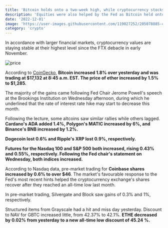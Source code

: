 ```yaml
---
title: 'Bitcoin holds onto a two-week high, while cryptocurrency stocks advance'
description: 'Equities were also helped by the Fed as Bitcoin held onto gains, trading at $17,132, while ether increased 1.6% to $1,288.'
date: '2022-12-01'
image: 'https://user-images.githubusercontent.com/119027252/205078885-43687554-44b6-45b0-8e35-5417c47f3ad9.jpg'
category: 'crypto'
---
```


In accordance with larger financial markets, cryptocurrency values are staying stable at their highest level since the FTX debacle in early November.

![price](https://user-images.githubusercontent.com/119027252/205080068-59fc616e-6431-44cb-a253-17dbc7a8fa9d.jpg)

According to [CoinGecko](https://www.coingecko.com/), **Bitcoin increased 1.8% over yesterday and was trading at $17,132 at 8:45 a.m. EST. The price of ether increased by 1.5% to $1,285.**


The majority of the gains came following Fed Chair Jerome Powell's speech at the Brookings Institution on Wednesday afternoon, during which he underlined that the rate of interest rate hike may start to decrease this month.

Following the lecture, some altcoins saw similar rallies while others lagged. **Cardano's ADA added 1.4%, Polygon's MATIC increased by 6%, and Binance's BNB increased by 1.2%.**

**Dogecoin lost 0.6% and Ripple's XRP lost 0.9%, respectively.**

**Futures for the Nasdaq 100 and S&P 500 both increased, rising 0.43% and 0.55%, respectively. Following the Fed chair's statement on Wednesday, both indices increased.**

According to Nasdaq data, pre-market trading for **Coinbase shares increased by 0.6% to over $46**. The market's favourable response to the Fed's most recent hints helped the cryptocurrency exchange's shares recover after they reached an all-time low last month.

In pre-market trading, Silvergate and Block saw gains of 0.3% and 1%, respectively.

Structured items from Grayscale had a hit and miss day yesterday. Discount to NAV for GBTC increased little, from 42.37% to 42.1%. **ETHE decreased by 0.02% from yesterday to a new all-time low discount of 45.24 %.**
